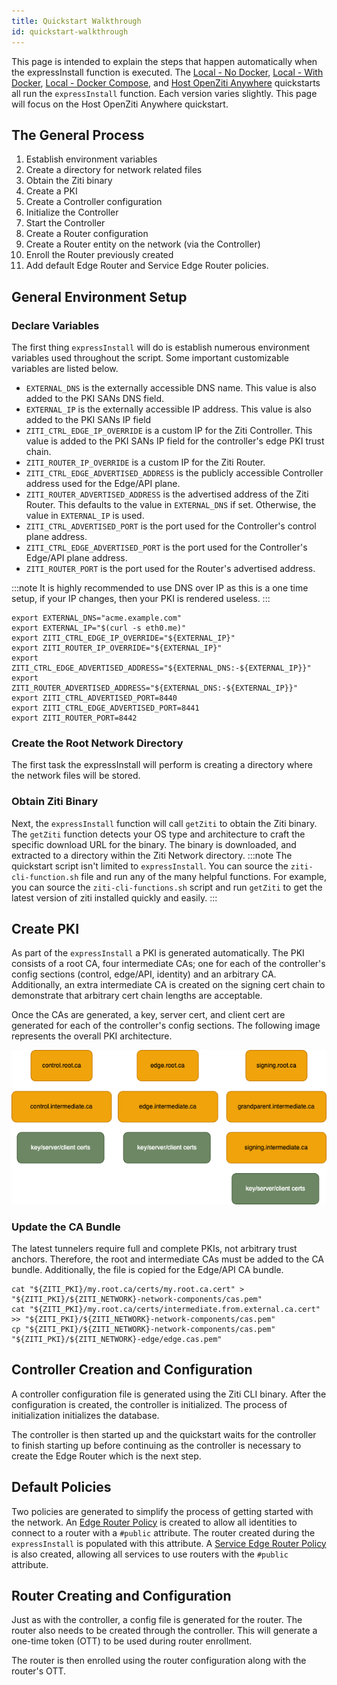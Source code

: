 ```yaml
---
title: Quickstart Walkthrough
id: quickstart-walkthrough
---
```

This page is intended to explain the steps that happen automatically when the expressInstall function is executed. 
The [Local - No Docker](../local-no-docker.md), 
[Local - With Docker](../local-with-docker.md), 
[Local - Docker Compose](../local-docker-compose.md), and 
[Host OpenZiti Anywhere](../hosted.md) quickstarts all run the `expressInstall` 
function. Each version varies slightly. This page will focus on the Host OpenZiti Anywhere quickstart.

## The General Process
1. Establish environment variables
2. Create a directory for network related files
3. Obtain the Ziti binary
4. Create a PKI
5. Create a Controller configuration
6. Initialize the Controller
7. Start the Controller
8. Create a Router configuration
9. Create a Router entity on the network (via the Controller)
10. Enroll the Router previously created
11. Add default Edge Router and Service Edge Router policies.

## General Environment Setup

### Declare Variables

The first thing `expressInstall` will do is establish numerous environment variables used throughout the script. Some 
important customizable variables are listed below.

- `EXTERNAL_DNS` is the externally accessible DNS name. This value is also added to the PKI SANs DNS field.
- `EXTERNAL_IP` is the externally accessible IP address. This value is also added to the PKI SANs IP field
- `ZITI_CTRL_EDGE_IP_OVERRIDE` is a custom IP for the Ziti Controller. This value is added to the PKI SANs IP field for 
the controller's edge PKI trust chain.
- `ZITI_ROUTER_IP_OVERRIDE` is a custom IP for the Ziti Router.
- `ZITI_CTRL_EDGE_ADVERTISED_ADDRESS` is the publicly accessible Controller address used for the Edge/API plane.
- `ZITI_ROUTER_ADVERTISED_ADDRESS` is the advertised address of the Ziti Router. This defaults to the value in 
`EXTERNAL_DNS` if set. Otherwise, the value in `EXTERNAL_IP` is used.
- `ZITI_CTRL_ADVERTISED_PORT` is the port used for the Controller's control plane address.
- `ZITI_CTRL_EDGE_ADVERTISED_PORT` is the port used for the Controller's Edge/API plane address.
- `ZITI_ROUTER_PORT` is the port used for the Router's advertised address.

:::note
It is highly recommended to use DNS over IP as this is a one time setup, if your IP changes, then your PKI is rendered 
useless.
:::

```
export EXTERNAL_DNS="acme.example.com"
export EXTERNAL_IP="$(curl -s eth0.me)"       
export ZITI_CTRL_EDGE_IP_OVERRIDE="${EXTERNAL_IP}"
export ZITI_ROUTER_IP_OVERRIDE="${EXTERNAL_IP}"
export ZITI_CTRL_EDGE_ADVERTISED_ADDRESS="${EXTERNAL_DNS:-${EXTERNAL_IP}}"
export ZITI_ROUTER_ADVERTISED_ADDRESS="${EXTERNAL_DNS:-${EXTERNAL_IP}}"
export ZITI_CTRL_ADVERTISED_PORT=8440
export ZITI_CTRL_EDGE_ADVERTISED_PORT=8441
export ZITI_ROUTER_PORT=8442
```

### Create the Root Network Directory
The first task the expressInstall will perform is creating a directory where the network files will be stored.

### Obtain Ziti Binary

Next, the `expressInstall` function will call `getZiti` to obtain the Ziti binary. The `getZiti` function detects your 
OS type and architecture to craft the specific download URL for the binary. The binary is downloaded, and extracted to 
a directory within the Ziti Network directory.
:::note
The quickstart script isn't limited to `expressInstall`. You can source the `ziti-cli-function.sh` file and run any of 
the many helpful functions. For example, you can source the `ziti-cli-functions.sh` script and run `getZiti` to get 
the latest version of ziti installed quickly and easily.
:::

## Create PKI

As part of the `expressInstall` a PKI is generated automatically. The PKI consists of a root CA, four intermediate 
CAs; one for each of the controller's config sections (control, edge/API, identity) and an arbitrary CA. Additionally, 
an extra intermediate CA is created on the signing cert chain to demonstrate that arbitrary cert chain lengths
are acceptable.

Once the CAs are generated, a key, server cert, and client cert are generated for each of the controller's config 
sections. The following image represents the overall PKI architecture.

![quickstart-pki-full.png](./quickstart-pki-full.png)

### Update the CA Bundle

The latest tunnelers require full and complete PKIs, not arbitrary trust anchors. Therefore, the root and intermediate 
CAs must be added to the CA bundle. Additionally, the file is copied for the Edge/API CA bundle.

```
cat "${ZITI_PKI}/my.root.ca/certs/my.root.ca.cert" > "${ZITI_PKI}/${ZITI_NETWORK}-network-components/cas.pem"
cat "${ZITI_PKI}/my.root.ca/certs/intermediate.from.external.ca.cert" >> "${ZITI_PKI}/${ZITI_NETWORK}-network-components/cas.pem"
cp "${ZITI_PKI}/${ZITI_NETWORK}-network-components/cas.pem" "${ZITI_PKI}/${ZITI_NETWORK}-edge/edge.cas.pem"
```

## Controller Creation and Configuration

A controller configuration file is generated using the Ziti CLI binary. After the configuration is created, the 
controller is initialized. The process of initialization initializes the database.

The controller is then started up and the quickstart waits for the controller to finish starting up before continuing 
as the controller is necessary to create the Edge Router which is the next step.

## Default Policies

Two policies are generated to simplify the process of getting started with the network. An [Edge Router Policy](../../../core-concepts/security/authorization/policies/overview#edge-router-policies) 
is created to allow all identities to connect to a router with a `#public` attribute. The router created during the 
`expressInstall` is populated with this attribute. A [Service Edge Router Policy](../../../core-concepts/security/authorization/policies/overview#service-edge-router-policies) 
is also created, allowing all services to use routers with the `#public` attribute.

## Router Creating and Configuration

Just as with the controller, a config file is generated for the router. The router also needs to be created through the 
controller. This will generate a one-time token (OTT) to be used during router enrollment.

The router is then enrolled using the router configuration along with the router's OTT.